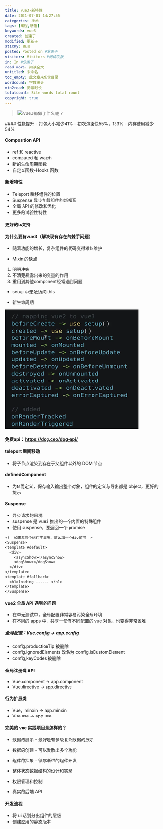 ```yaml
---
title: vue3-新特性
date: 2021-07-01 14:27:55
categories: 技术
tags: [编程,感悟]
keywords: vue3
created: 创建于
modified: 更新于
sticky: 置顶
posted: Posted on #发表于
visitors: Visitors #阅读次数
in: In #分类于
read_more: 阅读全文
untitled: 未命名
toc_empty: 此文章未包含目录
wordcount: 字数统计
min2read: 阅读时长
totalcount: Site words total count
copyright: true
---
```

<blockquote class="blockquote-center">
<img src="https://www.runoob.com/wp-content/uploads/2017/01/vue.png"></img>
vue3都做了什么呢？
</blockquote>
<!-- more -->
#### 性能提升
- 打包大小减少41%
- 初次渲染快55%，133%
- 内存使用减少54%

#### Composition API
- ref 和 reactive
- computed 和 watch
- 新的生命周期函数
- 自定义函数-Hooks 函数

#### 新增特性
- Teleport 瞬移组件的位置
- Suspense 异步加载组件的新福音
- 全局 API 的修改和优化
- 更多的试验性特性

#### 更好的ts支持



#### 为什么要有vue3（解决现有存在的棘手问题）
- 随着功能的增长，复杂组件的代码变得难以维护

- Mixin 的缺点

1. 明明冲突
2. 不清楚暴露出来的变量的作用
3. 重用到其他component经常遇到问题


- setup 中无法访问 this

- 新生命周期

![生命周期](./vue3-新特性/生命周期.png)

#### 免费api： https://dog.ceo/dog-api/

#### teleport 瞬间移动

- 将子节点渲染到存在于父组件以外的 DOM 节点

#### definedComponent

- 为ts而定义，保存输入输出整个对象，组件的定义与导出都是 object，更好的提示

#### Suspense

- 异步请求的困境
- suspense 是 vue3 推出的一个内置的特殊组件
- 使用 suspense，要返回一个 promise

```vue
<!--如果放两个组件不显示，那么加一个div即可-->
<Suspense>
<template #default>
  <div>
    <asyncShow></asyncShow>
    <dogShow></dogShow>
  </div>
</template>
<template #fallback>
  <h1>loading ------ </h1>
</template>
</Suspense>
```

#### vue2 全局 API 遇到的问题

- 在单元测试中，全局配置非常容易污染全局环境
- 在不同的 apps 中，共享一份有不同配置的 vue 对象，也变得非常困难

##### 全局配置：Vue.config -> app.config

- config.productionTip 被删除
- config.ignoredElements 改名为 config.isCustomElement
- config,keyCodes 被删除

#### 全局注册类 API

- Vue.component -> app.component
- Vue.directive -> app.directive

#### 行为扩展类
- Vue，minxin -> app.minxin
- Vue.use -> app.use


#### 完美的 vue 实践项目是怎样的？
- 数据的展示 - 最好是有多级复杂数据的展示
- 数据的创建 - 可以发散出多个功能
- 组件的抽象 - 循序渐进的组件开发

- 整体状态数据结构的设计和实现
- 权限管理和控制
- 真实的后端 API

#### 开发流程

- 将 ui 话划分出组件的层级
- 创建应用的静态版本



